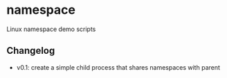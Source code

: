 # namespace
Linux namespace demo scripts

## Changelog

- v0.1: create a simple child process that shares namespaces with parent
